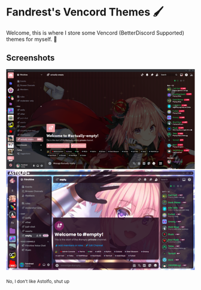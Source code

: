 # Fandrest's Vencord Themes 🖌️
Welcome, this is where I store some Vencord (BetterDiscord Supported) themes for myself. 📝

## Screenshots
![Discord Screenshot](SimpleAstolfoTheme.png)
![Discord Screenshot](ss1.png)

<sub>No, I don't like Astolfo, shut up </sub>
